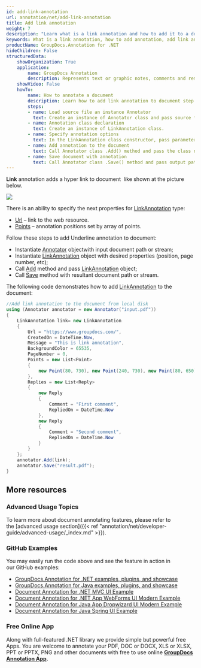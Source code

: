 ```yaml
---
id: add-link-annotation
url: annotation/net/add-link-annotation
title: Add link annotation
weight: 7
description: "Learn what is a link annotation and how to add it to a document programmatically using GroupDocs.Annotation for .NET."
keywords: What is a link annotation, how to add annotation, add link annotation
productName: GroupDocs.Annotation for .NET
hideChildren: False
structuredData:
    showOrganization: True
    application:    
        name: GroupDocs Annotation
        description: Represents text or graphic notes, comments and remarks attached to a specific part of the content of the document using C#
    showVideo: False
    howTo:
        name: How to annotate a document
        description: Learn how to add link annotation to document step by step
        steps:
        - name: Load source file an instance Annotator
          text: Create an instance of Annotator class and pass source file path as a constructor parameter. You may specify absolute or relative file path as per your requirements. 
        - name: Annotation class declaration
          text: Create an instance of LinkAnnotation class.
        - name: Specify annotation options 
          text: In the LinkAnnotation class constructor, pass parameters.
        - name: Add annotation to the document
          text: Call Annotator class .Add() method and pass the class name LinkAnnotation.
        - name: Save document with annotation
          text: Call Annotator class .Save() method and pass output path file.
---
```

**Link** annotation adds a hyper link to document  like shown at the picture below. 

![](/annotation/net/images/add-link-annotation.png)

There is an ability to specify the next properties for [LinkAnnotation](https://apireference.groupdocs.com/net/annotation/groupdocs.annotation.models.annotationmodels/linkannotation) type:

*   [Url](https://apireference.groupdocs.com/annotation/net/groupdocs.annotation.models.annotationmodels/linkannotation/properties/url) – link to the web resource.
*   [Points](https://apireference.groupdocs.com/annotation/net/groupdocs.annotation.models.annotationmodels/linkannotation/properties/points) – annotation positions set by array of points.  
    

Follow these steps to add Underline annotation to document:

*   Instantiate [Annotator](https://apireference.groupdocs.com/net/annotation/groupdocs.annotation/annotator) objectwith input document path or stream;
*   Instantiate [LinkAnnotation](https://apireference.groupdocs.com/net/annotation/groupdocs.annotation.models.annotationmodels/linkannotation) object with desired properties (position, page number, etc);
*   Call [Add](https://apireference.groupdocs.com/net/annotation/groupdocs.annotation/annotator/methods/add) method and pass [LinkAnnotation](https://apireference.groupdocs.com/net/annotation/groupdocs.annotation.models.annotationmodels/linkannotation) object;
*   Call [Save](https://apireference.groupdocs.com/net/annotation/groupdocs.annotation/annotator/methods/save/index) method with resultant document path or stream.

The following code demonstrates how to add [LinkAnnotation](https://apireference.groupdocs.com/net/annotation/groupdocs.annotation.models.annotationmodels/linkannotation) to the document:

```csharp
//Add link annotation to the document from local disk
using (Annotator annotator = new Annotator("input.pdf"))
{
	LinkAnnotation link= new LinkAnnotation
    {
    	Url = "https://www.groupdocs.com/",
        CreatedOn = DateTime.Now,
        Message = "This is link annotation",
        BackgroundColor = 65535,
        PageNumber = 0,
        Points = new List<Point>
        {
        	new Point(80, 730), new Point(240, 730), new Point(80, 650), new Point(240, 650)
        },
        Replies = new List<Reply>
        {
        	new Reply
            {
            	Comment = "First comment",
                RepliedOn = DateTime.Now
            },
            new Reply
            {
            	Comment = "Second comment",
                RepliedOn = DateTime.Now
            }
        }
    };
    annotator.Add(link);
    annotator.Save("result.pdf");
}
```

## More resources
### Advanced Usage Topics
To learn more about document annotating features, please refer to the [advanced usage section]({{< ref "annotation/net/developer-guide/advanced-usage/_index.md" >}}).

### GitHub Examples
You may easily run the code above and see the feature in action in our GitHub examples:

*   [GroupDocs.Annotation for .NET examples, plugins, and showcase](https://github.com/groupdocs-annotation/GroupDocs.Annotation-for-.NET)
*   [GroupDocs.Annotation for Java examples, plugins, and showcase](https://github.com/groupdocs-annotation/GroupDocs.Annotation-for-Java)
*   [Document Annotation for .NET MVC UI Example](https://github.com/groupdocs-annotation/GroupDocs.Annotation-for-.NET-MVC)
*   [Document Annotation for .NET App WebForms UI Modern Example](https://github.com/groupdocs-annotation/GroupDocs.Annotation-for-.NET-WebForms)
*   [Document Annotation for Java App Dropwizard UI Modern Example](https://github.com/groupdocs-annotation/GroupDocs.Annotation-for-Java-Dropwizard)
*   [Document Annotation for Java Spring UI Example](https://github.com/groupdocs-annotation/GroupDocs.Annotation-for-Java-Spring)
    

### Free Online App
Along with full-featured .NET library we provide simple but powerful free Apps.
You are welcome to annotate your PDF, DOC or DOCX, XLS or XLSX, PPT or PPTX, PNG and other documents with free to use online **[GroupDocs Annotation App](https://products.groupdocs.app/annotation)**.